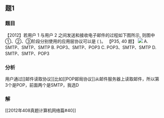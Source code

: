 ## 题1
### 题目
【2012】若用户 1 与用户 2 之间发送和接收电子邮件的过程如下图所示, 则图中①、②、③阶段分别使用的应用层协议可以是 ( )。 【P35, 40 题】
![](https://img.hwenyi.live/202411171629700.webp)
A. SMTP、SMTP、SMTP 
B. POP3、SMTP、POP3
C. POP3、SMTP、SMTP 
D. SMTP、SMTP、POP3
### 分析
用户通过[[邮件读取协议]]比如[[POP邮局协议]]从邮件服务器上读取邮件，所以第3个是POP，前面两个是SMTP，我选D
### 解
[[2012年408真题计算机网络篇#40]]